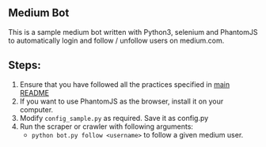 ## Medium Bot
This is a sample medium bot written with Python3, selenium and PhantomJS to automatically login and follow / unfollow users on medium.com.

## Steps:

1. Ensure that you have followed all the practices specified in [main README](../README.md)
2. If you want to use PhantomJS as the browser, install it on your computer.
3. Modify `config_sample.py` as required. Save it as config.py
4. Run the scraper or crawler with following arguments:
	* `python bot.py follow <username>` to follow a given medium user.
